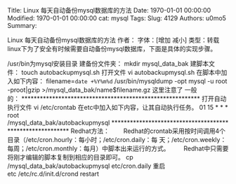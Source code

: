 Title: Linux 每天自动备份mysql数据库的方法
Date: 1970-01-01 00:00:00
Modified: 1970-01-01 00:00:00
cat: mysql
Tags: 
Slug: 4129
Authors: u0mo5 
Summary: 

Linux 每天自动备份mysql数据库的方法
作者： 字体：[增加 减小] 类型：转载
 
linux下为了安全有时候需要自动备份mysql数据库，下面是具体的实现步骤。
 



/usr/bin为mysql安装目录 建备份文件夹： mkdir mysql_data_bak 建脚本文件： touch autobackupmysql.sh 打开文件 vi autobackupmysql.sh 在脚本中加入如下内容： filename=`date +%Y%m%d` /usr/bin/mysqldump -opt mysql -u root -proot|gzip &gt;/mysql_data_bak/name$filename.gz 这里注意了 一般的： ********************************************************** 打开自动执行文件 vi /etc/crontab 在etc中加入如下内容，让其自动执行任务。 01 15 * * * root /mysql_data_bak/autobackupmysql ********************************************************** Redhat方法： 　　Redhat的crontab采用按时间调用4个目录（/etc/cron.hourly：每小时；/etc/cron.daily：每 天；/etc/cron.weekly：每周；/etc/cron.monthly：每月）中脚本出来运行的方式。 　　Redhat中只需要将刚才编辑的脚本复制到相应的目录即可。 cp /mysql_data_bak/autobackupmysql etc/cron.daily 重启etc /etc/rc.d/init.d/crond restart

